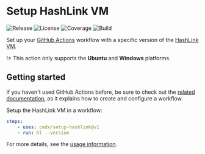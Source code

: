 # Setup HashLink VM
![Release](https://badgen.net/badge/action/v1.1.0/blue) ![License](https://badgen.net/badge/license/MIT/blue) ![Coverage](https://badgen.net/coveralls/c/github/cedx/setup-hashlink/main) ![Build](https://badgen.net/github/checks/cedx/setup-hashlink/main)

Set up your [GitHub Actions](https://docs.github.com/en/actions) workflow with a specific version of the [HashLink VM](https://hashlink.haxe.org).

!> This action only supports the **Ubuntu** and **Windows** platforms.  

## Getting started
If you haven't used GitHub Actions before, be sure to check out the [related documentation](https://help.github.com/en/actions), as it explains how to create and configure a workflow.

Setup the HashLink VM in a workflow:

```yaml
steps:
	- uses: cedx/setup-hashlink@v1
	- run: hl --version
```

For more details, see the [usage information](usage.md).
